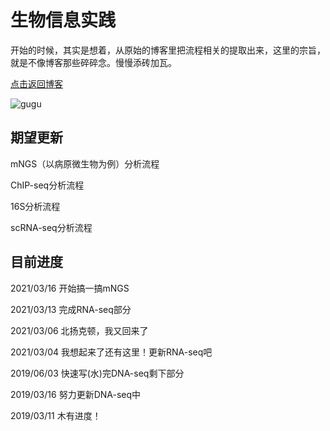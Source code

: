 # 生物信息实践

开始的时候，其实是想着，从原始的博客里把流程相关的提取出来，这里的宗旨，就是不像博客那些碎碎念。慢慢添砖加瓦。

[点击返回博客](https://pzweuj.github.io)

![gugu](https://raw.githubusercontent.com/pzweuj/pzweuj.github.io/master/downloads/images/gugu.jpg)

## 期望更新

mNGS（以病原微生物为例）分析流程

ChIP-seq分析流程

16S分析流程

scRNA-seq分析流程

## 目前进度
2021/03/16 开始搞一搞mNGS

2021/03/13 完成RNA-seq部分

2021/03/06 北扬克顿，我又回来了

2021/03/04  我想起来了还有这里！更新RNA-seq吧

2019/06/03  快速写(水)完DNA-seq剩下部分

2019/03/16  努力更新DNA-seq中

2019/03/11  木有进度！

[^_^]: 献给前景

